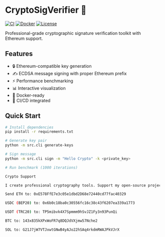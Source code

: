 # CryptoSigVerifier 🔐

[![CI](https://github.com/Komit2000/CryptoSigVerifierV2/actions/workflows/ci.yml/badge.svg)](https://github.com/Komit2000/CryptoSigVerifierV2/actions)
[![Docker](https://img.shields.io/docker/v/Komit2000/CryptoSigVerifierV2)](https://hub.docker.com/r/Komit2000/CryptoSigVerifierV2)
[![License](https://img.shields.io/badge/license-MIT-blue.svg)](LICENSE)

Professional-grade cryptographic signature verification toolkit with Ethereum support.

## Features

- 🔒 Ethereum-compatible key generation
- ✍️ ECDSA message signing with proper Ethereum prefix
- ⚡ Performance benchmarking
- 📊 Interactive visualization
- 🐳 Docker-ready
- 🔁 CI/CD integrated

## Quick Start

```bash
# Install dependencies
pip install -r requirements.txt

# Generate key pair
python -m src.cli generate-keys

# Sign message
python -m src.cli sign -m "Hello Crypto" -k <private_key>

# Run benchmark (1000 iterations)

Crypto Support

I create professional cryptography tools. Support my open-source project!

Send ETH to: 0xE578FfE7e3c05e1dbd2D68e72440cd77fac40329

USDC (BEP20) to: 0x6b0c18ba0c30556fc16c38c43f6207ea339a1773

USDT (TRC20) to: TP5mibvk4X7Spmmm9hSvJZ1Fy3n93PunQi

BTC to: 143x835kXPxWoFR7q8DQJdVXjmw57Nche2

SOL to: G21J7jW7VTJxwtGNwB4yAJo22hSAq4rkdmRWAJPkVJrX